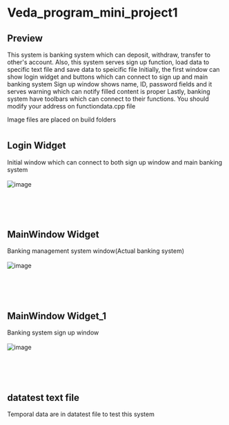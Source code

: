 # Veda_program_mini_project1
## Preview
This system is banking system which can deposit, withdraw, transfer to other's account.
Also, this system serves sign up function, load data to specific text file and save data to speicific file
Initially, the first window can show login widget and buttons which can connect to sign up and main banking system
Sign up window shows name, ID, password fields and it serves warning which can notify filled content is proper
Lastly, banking system have toolbars which can connect to their functions.
You should modify your address on functiondata.cpp file

Image files are placed on build folders
<br/>


#
## Login Widget
Initial window which can connect to both sign up window and main banking system
<br/>
<br/>
![image](https://github.com/user-attachments/assets/bac03683-dabf-46c0-8e4e-0412735a83d2)
#
<br/>

#
## MainWindow Widget
Banking management system window(Actual banking system)
<br/>
<br/>
![image](https://github.com/user-attachments/assets/7d60d873-93c9-4e2e-99d5-8137f2276570)
#

<br/>

#
## MainWindow Widget_1
Banking system sign up window
<br/>
<br/>
![image](https://github.com/user-attachments/assets/714023a3-ec29-4543-9b25-7b7281731498)
#

<br/>

#
## datatest text file
Temporal data are in datatest file to test this system
#
